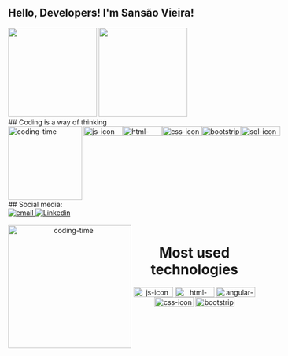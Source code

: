 ## Hello, Developers! I'm Sansão Vieira!
<div>
  <img height="180em" src="https://github-readme-stats.vercel.app/api?username=sansaovieira&show_icons=true&theme=great-gatsby&include_all_commits=true&count_private=true"/>
  <img height="180em" src="https://github-readme-stats.vercel.app/api/top-langs/?username=sansaovieira&layout=compact&langs_count=16&theme=great-gatsby"/>
</div>
##  Coding is a way of thinking
<div style="display: flex; justificar-conteúdo: espaço entre;"> <br>
  <img align="left"height="150" alt="coding-time" src="code.gif">
    <img align="center" height="20" width="80" alt="js-icon" src="https://img.shields.io/badge/JavaScript-F7DF1E?style=for-the-badge&logo=javascript&logoColor=black">
  <img align="center" height="20" width="80" alt="html-icon" src="https://www.google.com/search?q=Javascript+img+png+in+circle&tbm=isch&ved=2ahUKEwiD5oe4-7T-AhXmGLkGHfPJB2EQ2-cCegQIABAA&oq=Javascript+img+png+in+circle&gs_lcp=CgNpbWcQAzoECCMQJ1C-C1jXEGC9FWgAcAB4AIABdYgBqwSSAQMxLjSYAQCgAQGqAQtnd3Mtd2l6LWltZ8ABAQ&sclient=img&ei=yFo_ZIPiLuax5OUP85OfiAY&bih=577&biw=1280&rlz=1C1GCEA_enBR1034BR1034#imgrc=L66VBxm7bLrOqM">
  <img align="center" height="20" width="80" alt="css-icon" src="https://img.shields.io/badge/CSS-239120?&style=for-the-badge&logo=css3&logoColor=white">
  <img align="center" height="20" width="80" alt="bootstrip-icon" src="https://www.google.com/search?q=Angular+img+png+in+circle&tbm=isch&ved=2ahUKEwiKzfjS-7T-AhUvGLkGHfGaBjoQ2-cCegQIABAA&oq=Angular+img+png+in+circle&gs_lcp=CgNpbWcQAzoECCMQJ1CeCljEIWCpI2gAcAB4AIABmAaIAZ0ZkgENMC4yLjEuMC4xLjEuMpgBAKABAaoBC2d3cy13aXotaW1nwAEB&sclient=img&ei=AVs_ZMrICK-w5OUP8bWa0AM&bih=577&biw=1280&rlz=1C1GCEA_enBR1034BR1034#imgrc=ZllOYy2cI4cnIM">
  <img align="center" height="20" width="80" alt="sql-icon" src="https://img.shields.io/badge/Microsoft_SQL_Server-CC2927?style=for-the-badge&logo=microsoft-sql-server&logoColor=white">
</div>
##  Social media:
<div>
  <a href = "Sansão Vieira: vieirasansao42@gmail.com">
    <img src="https://img.shields.io/badge/Gmail-D14836?style=for-the-badge&logo=gmail&logoColor=white" alt="email">
  </a>
  <a href = "	https://img.shields.io/badge/LinkedIn-0077B5?style=for-the-badge&logo=linkedin&logoColor=white">
    <img src="https://img.shields.io/badge/LinkedIn-0077B5?style=for-the-badge&logo=linkedin&logoColor=white" alt="Linkedin">
  </a>
</div>
<div align="center">
  <div style="display: inline_block"><br>
    <img align="left" height="250" alt="coding-time" src=https://media.giphy.com/media/PI3QGKFN6XZUCMMqJm/giphy.gif>
    <h1 align="center">Most used technologies </h1>
      <img align="center" height="20" width="80" alt="js-icon" src="https://img.shields.io/badge/JavaScript-F7DF1E?style=for-the-badge&logo=javascript&logoColor=black">
  <img align="center" height="20" width="80" alt="html-icon" src="https://img.shields.io/badge/HTML-239120?style=for-the-badge&logo=html5&logoColor=white">
  <img align="center" height="20" width="80" alt="angular-icon"src="https://img.shields.io/badge/Angular-239120?style=for-the-badge&logo=ANGULAR&logoColor=white">
  <img align="center" height="20" width="80" alt="css-icon" src="https://img.shields.io/badge/CSS-239120?&style=for-the-badge&logo=css3&logoColor=white">
  <img align="center" height="20" width="80" alt="bootstrip-icon" src="https://img.shields.io/badge/Bootstrap-563D7C?style=for-the-badge&logo=bootstrap&logoColor=white">
   </div>

